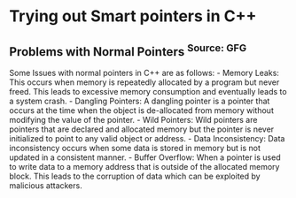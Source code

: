 # Trying out Smart pointers in C++


## Problems with Normal Pointers <sup>Source: GFG</sup>

Some Issues with normal pointers in C++ are as follows:
    - Memory Leaks: This occurs when memory is repeatedly allocated by a program but never freed. This leads to excessive memory consumption and eventually leads to a system crash. 
    - Dangling Pointers: A dangling pointer is a pointer that occurs at the time when the object is de-allocated from memory without modifying the value of the pointer.
    - Wild Pointers: Wild pointers are pointers that are declared and allocated memory but the pointer is never initialized to point to any valid object or address.
    - Data Inconsistency: Data inconsistency occurs when some data is stored in memory but is not updated in a consistent manner.
    - Buffer Overflow: When a pointer is used to write data to a memory address that is outside of the allocated memory block. This leads to the corruption of data which can be exploited by malicious attackers.
